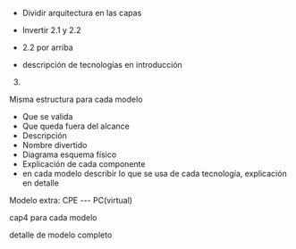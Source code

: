 - Dividir arquitectura en las capas
- Invertir 2.1 y 2.2
- 2.2 por arriba

- descripción de tecnologías en introducción

3.
Misma estructura para cada modelo
- Que se valida
- Que queda fuera del alcance
- Descripción
- Nombre divertido
- Diagrama esquema físico
- Explicación de cada componente
- en cada modelo describir lo que se usa de cada tecnología, explicación en detalle

Modelo extra: CPE --- PC(virtual)

cap4 para cada modelo

detalle de modelo completo
